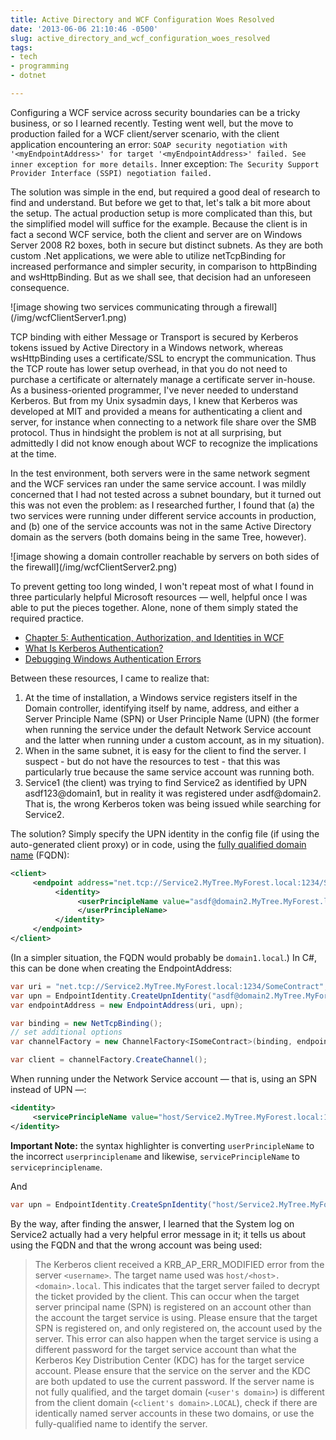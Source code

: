 ```yaml
---
title: Active Directory and WCF Configuration Woes Resolved
date: '2013-06-06 21:10:46 -0500'
slug: active_directory_and_wcf_configuration_woes_resolved
tags:
- tech
- programming
- dotnet

---
```



Configuring a WCF service across security boundaries can be a tricky business,
or so I learned recently. Testing went well, but the move to production failed
for a WCF client/server scenario, with the client application encountering an
error: `SOAP security negotiation with '<myEndpointAddress>' for target
'<myEndpointAddress>' failed. See inner exception for more details.` Inner
exception: `The Security Support Provider Interface (SSPI) negotiation failed.`

<!-- truncate -->

The solution was simple in the end, but required a good deal of research to find
and understand. But before we get to that, let's talk a bit more about the
setup. The actual production setup is more complicated than this, but the
simplified model will suffice for the example. Because the client is in fact a
second WCF service, both the client and server are on Windows Server 2008 R2
boxes, both in secure but distinct subnets. As they are both custom .Net
applications, we were able to utilize netTcpBinding for increased performance
and simpler security, in comparison to httpBinding and wsHttpBinding. But as we
shall see, that decision had an unforeseen consequence.

<div class="image">
![image showing two services communicating through a firewall](/img/wcfClientServer1.png)
</div>

TCP binding with either Message or Transport is secured by Kerberos tokens
issued by Active Directory in a Windows network, whereas wsHttpBinding uses a
certificate/SSL to encrypt the communication. Thus the TCP route has lower setup
overhead, in that you do not need to purchase a certificate or alternately
manage a certificate server in-house. As a business-oriented programmer, I've
never needed to understand Kerberos. But from my Unix sysadmin days, I knew that
Kerberos was developed at MIT and provided a means for authenticating a client
and server, for instance when connecting to a network file share over the SMB
protocol. Thus in hindsight the problem is not at all surprising, but admittedly
I did not know enough about WCF to recognize the implications at the time.

In the test environment, both servers were in the same network segment and the
WCF services ran under the same service account. I was mildly concerned that I
had not tested across a subnet boundary, but it turned out this was not even the
problem: as I researched further, I found that (a) the two services were running
under different service accounts in production, and (b) one of the service
accounts  was not in the same Active Directory domain as the servers (both
domains being in the same Tree, however).

<div class="image">
![image showing a domain controller reachable by servers on both sides of the firewall](/img/wcfClientServer2.png)
</div>

To prevent getting too long winded, I won't repeat most of what I found in three
particularly helpful Microsoft resources &mdash; well, helpful once I was able
to put the pieces together. Alone, none of them simply stated the required
practice.

* [Chapter 5: Authentication, Authorization, and Identities in WCF](http://msdn.microsoft.com/en-us/library/ff647503.aspx)
* [What Is Kerberos Authentication?](http://technet.microsoft.com/en-us/library/cc780469(v=WS.10).aspx)
* [Debugging Windows Authentication Errors](http://msdn.microsoft.com/en-us/library/vstudio/bb463274(v=vs.100).aspx)

Between these  resources, I came to realize that:

1. At the time of installation, a Windows service registers itself in the Domain controller, identifying itself by name, address, and either a Server Principle Name (SPN) or User Principle Name (UPN) (the former when running the service under the default Network Service account and the latter when running under a custom account, as in my situation).
2. When in the same subnet, it is easy for the client to find the server. I suspect - but do not have the resources to test - that this was particularly true because the same service account was running both.
3. Service1 (the client) was trying to find Service2 as identified by UPN asdf123@domain1, but in reality it was registered under asdf@domain2. That is, the wrong Kerberos token was being issued while searching for Service2.

The solution? Simply specify the UPN identity in the config file (if using the auto-generated client proxy) or in code, using the [fully qualified domain name](http://technet.microsoft.com/en-us/library/cc783351%28v=ws.10%29.aspx) (FQDN):

```xml
<client>
     <endpoint address="net.tcp://Service2.MyTree.MyForest.local:1234/SomeContract" ... >
          <identity>
               <userPrincipleName value="asdf@domain2.MyTree.MyForest.local">
               </userPrincipleName>
          </identity>
     </endpoint>
</client>
```

(In a simpler situation, the FQDN would probably be `domain1.local`.) In C#,
this can be done when creating the EndpointAddress:

```csharp
var uri = "net.tcp://Service2.MyTree.MyForest.local:1234/SomeContract";
var upn = EndpointIdentity.CreateUpnIdentity("asdf@domain2.MyTree.MyForest.local");
var endpointAddress = new EndpointAddress(uri, upn);

var binding = new NetTcpBinding();
// set additional options
var channelFactory = new ChannelFactory<ISomeContract>(binding, endpointAddress);

var client = channelFactory.CreateChannel();
```

When running under the Network Service account &mdash; that is, using an SPN instead of UPN &mdash;:

```xml
<identity>
     <servicePrincipleName value="host/Service2.MyTree.MyForest.local:1234" />
</identity>
```

**Important Note:** the syntax highlighter is converting `userPrincipleName` to the incorrect `userprinciplename` and likewise, `servicePrincipleName` to `serviceprinciplename`.

And

```csharp
var upn = EndpointIdentity.CreateSpnIdentity("host/Service2.MyTree.MyForest.local:1234");
```

By the way, after finding the answer, I learned that the System log on Service2 actually had a very helpful error message in it; it tells us about using the FQDN and that the wrong account was being used:

> The Kerberos client received a KRB_AP_ERR_MODIFIED error from the server
> `<username>`. The target name used was `host/<host>.<domain>.local`. This
> indicates that the target server failed to decrypt the ticket provided by the
> client. This can occur when the target server principal name (SPN) is
> registered on an account other than the account the target service is using.
> Please ensure that the target SPN is registered on, and only registered on,
> the account used by the server. This error can also happen when the target
> service is using a different password for the target service account than what
> the Kerberos Key Distribution Center (KDC) has for the target service account.
> Please ensure that the service on the server and the KDC are both updated to
> use the current password. If the server name is not fully qualified, and the
> target domain (`<user's domain>`) is different from the client domain (`<client's
> domain>.LOCAL`), check if there are identically named server accounts in these
> two domains, or use the fully-qualified name to identify the server.
